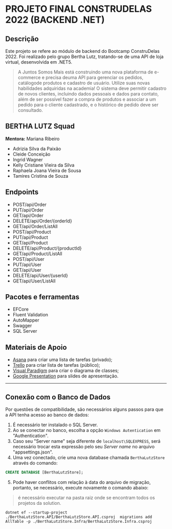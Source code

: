 # PROJETO FINAL CONSTRUDELAS 2022 (BACKEND .NET)

## Descrição

Este projeto se refere ao módulo de backend do Bootcamp ConstruDelas 2022. Foi realizado pelo grupo Bertha Lutz, tratando-se de uma API de loja virtual, desenvolvida em .NET5.

> A Juntos Somos Mais está construindo uma nova plataforma de e-commerce e precisa deuma API para gerenciar os pedidos, catálogode produtos e cadastro de usuário. Utilize suas novas habilidades adquiridas na academia! O sistema deve permitir cadastro de novos clientes, incluindo dados pessoais e dados para contato, além de ser possível fazer a compra de produtos e associar a um pedido para o cliente cadastrado, e o histórico de pedido deve ser consultado.

## BERTHA LUTZ Squad

**Mentora:** Mariana Ribeiro

- Adrizia Silva da Paixão
- Cleide Conceição
- Ingrid Wagner
- Kelly Cristiane Vieira da Silva
- Raphaela Joana Vieira de Sousa
- Tamires Cristina de Souza

## Endpoints

- POST/api/Order
- PUT/api/Order
- GET/api/Order
- DELETE/api/Order/{orderId}
- GET/api/Order/ListAll
- POST/api/Product
- PUT/api/Product
- GET/api/Product
- DELETE/api/Product/{productId}
- GET/api/Product/ListAll
- POST/api/User
- PUT/api/User
- GET/api/User
- DELETE/api/User/{userId}
- GET/api/User/ListAll

## Pacotes e ferramentas

- EFCore
- Fluent Validation
- AutoMapper
- Swagger
- SQL Server

## Materiais de Apoio

- [Asana](https://app.asana.com/0/1202815787915229/list) para criar uma lista de tarefas (privado);
- [Trello](https://trello.com/b/4INf7Cre/bertha-lutz-store) para criar lista de tarefas (público);
- [Visual Paradigm](https://online.visual-paradigm.com) para criar o diagrama de classes;
- [Google Presentation](https://docs.google.com/presentation/d/1enJGkYUwS0T8osIr7QW2ijDcwnbvtMcVYFphugSm4H0/preview?slide=id.p) para slides de apresentação.

---

## Conexão com o Banco de Dados

Por questões de compatibilidade, são necessários alguns passos para que a API tenha acesso ao banco de dados:

1. É necessário ter instalado o SQL Server.
2. Ao se conectar no banco, escolha a opção `Windows Autentication` em "Authentication".
3. Caso seu "Server name" seja diferente de `localhost\SQLEXPRESS`, será necessário trocar esta expressão pelo seu *Server name* no arquivo "appsettings.json".
4. Uma vez conectado, crie uma nova database chamada `BerthaLutzStore` através do comando:

```sql
CREATE DATABASE [BerthaLutzStore];
```

5. Pode haver conflitos com relação à data do arquivo de migração, portanto, se necessário, execute novamente o comando abaixo:

> é necessário executar na pasta raiz onde se encontram todos os projetos da solution.

```
dotnet ef --startup-project ./BerthaLutzStore.API/BerthaLutzStore.API.csproj  migrations add AllTable -p ./BerthaLutzStore.Infra/BerthaLutzStore.Infra.csproj
```
